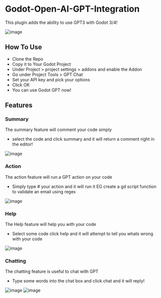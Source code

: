 # Godot-Open-AI-GPT-Integration
This plugin adds the ability to use GPT3 with Godot 3/4!

![image](https://user-images.githubusercontent.com/12012300/228555051-785a650a-b1a1-421f-9787-13e2c827d33c.png) 

## How To Use
* Clone the Repo
* Copy it to Your Godot Project
* Under Project > project settings > addons and enable the Addon
* Go under Project Tools > GPT Chat
* Set your API key and pick your options
* Click OK
* You can use Godot GPT now!

## Features
### Summary
The summary feature will comment your code simply 
* select the code and click summary and it will return a comment right in the editor!

![image](https://user-images.githubusercontent.com/12012300/228556030-4e5ae7e6-e1a9-4c49-b726-5f28b30b039f.png)

### Action
The action feature will run a GPT action on your code 
*  Simply type # your action and it will run it EG
create a gd script function to validate an email using regex

![image](https://user-images.githubusercontent.com/12012300/228556516-5363b368-3932-4056-8ef8-b0eea3469699.png)

### Help
The Help feature will help you with your code 
* Select some code click help and it will attempt to tell you whats wrong with your code
 
![image](https://user-images.githubusercontent.com/12012300/228556959-887b5911-eab8-453a-a630-9dbab97a04f0.png)

### Chatting
The chatting feature is useful to chat with GPT
* Type some words into the chat box and click chat and it will reply!

![image](https://user-images.githubusercontent.com/12012300/228557059-d3cad7da-f6aa-49bc-b272-3b7339130a7f.png)
![image](https://user-images.githubusercontent.com/12012300/228563907-987573c5-2fdf-410b-ba3f-55a6b16eeb8d.png)
